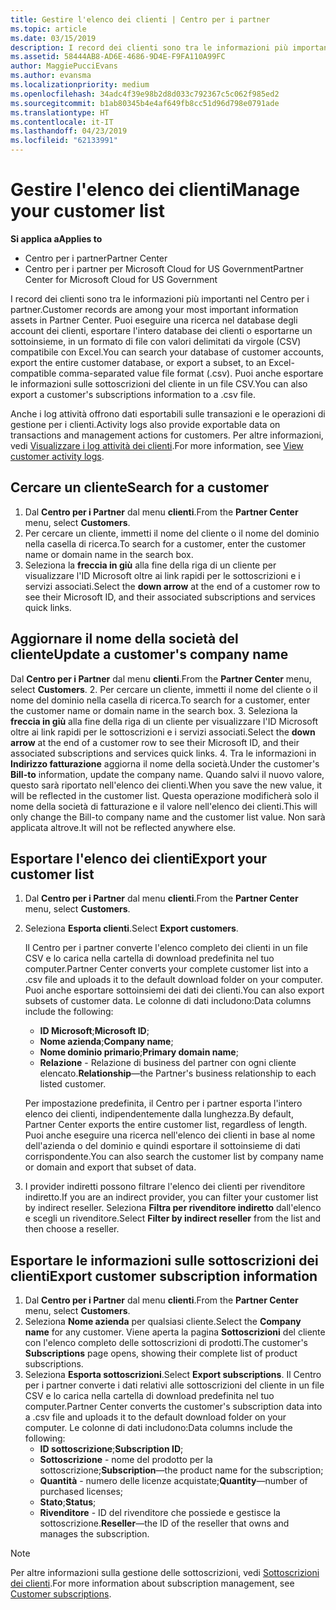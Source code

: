 ```yaml
---
title: Gestire l'elenco dei clienti | Centro per i partner
ms.topic: article
ms.date: 03/15/2019
description: I record dei clienti sono tra le informazioni più importanti nel Centro per i partner.
ms.assetid: 58444AB8-AD6E-4686-9D4E-F9FA110A99FC
author: MaggiePucciEvans
ms.author: evansma
ms.localizationpriority: medium
ms.openlocfilehash: 34adc4f39e98b2d8d033c792367c5c062f985ed2
ms.sourcegitcommit: b1ab80345b4e4af649fb8cc51d96d798e0791ade
ms.translationtype: HT
ms.contentlocale: it-IT
ms.lasthandoff: 04/23/2019
ms.locfileid: "62133991"
---
```

# <a name="manage-your-customer-list"></a><span data-ttu-id="8b54d-103">Gestire l'elenco dei clienti</span><span class="sxs-lookup"><span data-stu-id="8b54d-103">Manage your customer list</span></span>

<span data-ttu-id="8b54d-104">**Si applica a**</span><span class="sxs-lookup"><span data-stu-id="8b54d-104">**Applies to**</span></span>

-  <span data-ttu-id="8b54d-105">Centro per i partner</span><span class="sxs-lookup"><span data-stu-id="8b54d-105">Partner Center</span></span>
-  <span data-ttu-id="8b54d-106">Centro per i partner per Microsoft Cloud for US Government</span><span class="sxs-lookup"><span data-stu-id="8b54d-106">Partner Center for Microsoft Cloud for US Government</span></span>


<span data-ttu-id="8b54d-107">I record dei clienti sono tra le informazioni più importanti nel Centro per i partner.</span><span class="sxs-lookup"><span data-stu-id="8b54d-107">Customer records are among your most important information assets in Partner Center.</span></span> <span data-ttu-id="8b54d-108">Puoi eseguire una ricerca nel database degli account dei clienti, esportare l'intero database dei clienti o esportarne un sottoinsieme, in un formato di file con valori delimitati da virgole (CSV) compatibile con Excel.</span><span class="sxs-lookup"><span data-stu-id="8b54d-108">You can search your database of customer accounts, export the entire customer database, or export a subset, to an Excel-compatible comma-separated value file format (.csv).</span></span> <span data-ttu-id="8b54d-109">Puoi anche esportare le informazioni sulle sottoscrizioni del cliente in un file CSV.</span><span class="sxs-lookup"><span data-stu-id="8b54d-109">You can also export a customer's subscriptions information to a .csv file.</span></span>

<span data-ttu-id="8b54d-110">Anche i log attività offrono dati esportabili sulle transazioni e le operazioni di gestione per i clienti.</span><span class="sxs-lookup"><span data-stu-id="8b54d-110">Activity logs also provide exportable data on transactions and management actions for customers.</span></span> <span data-ttu-id="8b54d-111">Per altre informazioni, vedi [Visualizzare i log attività dei clienti](activity-logs.md).</span><span class="sxs-lookup"><span data-stu-id="8b54d-111">For more information, see [View customer activity logs](activity-logs.md).</span></span>


## <a name="search-for-a-customer"></a><span data-ttu-id="8b54d-112">Cercare un cliente</span><span class="sxs-lookup"><span data-stu-id="8b54d-112">Search for a customer</span></span>

1.  <span data-ttu-id="8b54d-113">Dal **Centro per i Partner** dal menu **clienti**.</span><span class="sxs-lookup"><span data-stu-id="8b54d-113">From the **Partner Center** menu, select **Customers**.</span></span>
2.  <span data-ttu-id="8b54d-114">Per cercare un cliente, immetti il nome del cliente o il nome del dominio nella casella di ricerca.</span><span class="sxs-lookup"><span data-stu-id="8b54d-114">To search for a customer, enter the customer name or domain name in the search box.</span></span>
3.  <span data-ttu-id="8b54d-115">Seleziona la **freccia in giù** alla fine della riga di un cliente per visualizzare l'ID Microsoft oltre ai link rapidi per le sottoscrizioni e i servizi associati.</span><span class="sxs-lookup"><span data-stu-id="8b54d-115">Select the **down arrow** at the end of a customer row to see their Microsoft ID, and their associated subscriptions and services quick links.</span></span>

## <a name="update-a-customers-company-name"></a><span data-ttu-id="8b54d-116">Aggiornare il nome della società del cliente</span><span class="sxs-lookup"><span data-stu-id="8b54d-116">Update a customer's company name</span></span>

<span data-ttu-id="8b54d-117">Dal **Centro per i Partner** dal menu **clienti**.</span><span class="sxs-lookup"><span data-stu-id="8b54d-117">From the **Partner Center** menu, select **Customers**.</span></span>
2.  <span data-ttu-id="8b54d-118">Per cercare un cliente, immetti il nome del cliente o il nome del dominio nella casella di ricerca.</span><span class="sxs-lookup"><span data-stu-id="8b54d-118">To search for a customer, enter the customer name or domain name in the search box.</span></span>
3.  <span data-ttu-id="8b54d-119">Seleziona la **freccia in giù** alla fine della riga di un cliente per visualizzare l'ID Microsoft oltre ai link rapidi per le sottoscrizioni e i servizi associati.</span><span class="sxs-lookup"><span data-stu-id="8b54d-119">Select the **down arrow** at the end of a customer row to see their Microsoft ID, and their associated subscriptions and services quick links.</span></span>
4.  <span data-ttu-id="8b54d-120">Tra le informazioni in **Indirizzo fatturazione** aggiorna il nome della società.</span><span class="sxs-lookup"><span data-stu-id="8b54d-120">Under the customer's **Bill-to** information, update the company name.</span></span> <span data-ttu-id="8b54d-121">Quando salvi il nuovo valore, questo sarà riportato nell'elenco dei clienti.</span><span class="sxs-lookup"><span data-stu-id="8b54d-121">When you save the new value, it will be reflected in the customer list.</span></span> <span data-ttu-id="8b54d-122">Questa operazione modificherà solo il nome della società di fatturazione e il valore nell'elenco dei clienti.</span><span class="sxs-lookup"><span data-stu-id="8b54d-122">This will only change the Bill-to company name and the customer list value.</span></span> <span data-ttu-id="8b54d-123">Non sarà applicata altrove.</span><span class="sxs-lookup"><span data-stu-id="8b54d-123">It will not be reflected anywhere else.</span></span>

## <a name="export-your-customer-list"></a><span data-ttu-id="8b54d-124">Esportare l'elenco dei clienti</span><span class="sxs-lookup"><span data-stu-id="8b54d-124">Export your customer list</span></span>

1.  <span data-ttu-id="8b54d-125">Dal **Centro per i Partner** dal menu **clienti**.</span><span class="sxs-lookup"><span data-stu-id="8b54d-125">From the **Partner Center** menu, select **Customers**.</span></span>
2.  <span data-ttu-id="8b54d-126">Seleziona **Esporta clienti**.</span><span class="sxs-lookup"><span data-stu-id="8b54d-126">Select **Export customers**.</span></span>

    <span data-ttu-id="8b54d-127">Il Centro per i partner converte l'elenco completo dei clienti in un file CSV e lo carica nella cartella di download predefinita nel tuo computer.</span><span class="sxs-lookup"><span data-stu-id="8b54d-127">Partner Center converts your complete customer list into a .csv file and uploads it to the default download folder on your computer.</span></span> <span data-ttu-id="8b54d-128">Puoi anche esportare sottoinsiemi dei dati dei clienti.</span><span class="sxs-lookup"><span data-stu-id="8b54d-128">You can also export subsets of customer data.</span></span> <span data-ttu-id="8b54d-129">Le colonne di dati includono:</span><span class="sxs-lookup"><span data-stu-id="8b54d-129">Data columns include the following:</span></span>

    -   <span data-ttu-id="8b54d-130">**ID Microsoft**;</span><span class="sxs-lookup"><span data-stu-id="8b54d-130">**Microsoft ID**;</span></span>
    -   <span data-ttu-id="8b54d-131">**Nome azienda**;</span><span class="sxs-lookup"><span data-stu-id="8b54d-131">**Company name**;</span></span>
    -   <span data-ttu-id="8b54d-132">**Nome dominio primario**;</span><span class="sxs-lookup"><span data-stu-id="8b54d-132">**Primary domain name**;</span></span>
    -   <span data-ttu-id="8b54d-133">**Relazione** - Relazione di business del partner con ogni cliente elencato.</span><span class="sxs-lookup"><span data-stu-id="8b54d-133">**Relationship**—the Partner's business relationship to each listed customer.</span></span>

    <span data-ttu-id="8b54d-134">Per impostazione predefinita, il Centro per i partner esporta l'intero elenco dei clienti, indipendentemente dalla lunghezza.</span><span class="sxs-lookup"><span data-stu-id="8b54d-134">By default, Partner Center exports the entire customer list, regardless of length.</span></span> <span data-ttu-id="8b54d-135">Puoi anche eseguire una ricerca nell'elenco dei clienti in base al nome dell'azienda o del dominio e quindi esportare il sottoinsieme di dati corrispondente.</span><span class="sxs-lookup"><span data-stu-id="8b54d-135">You can also search the customer list by company name or domain and export that subset of data.</span></span>

3.  <span data-ttu-id="8b54d-136">I provider indiretti possono filtrare l'elenco dei clienti per rivenditore indiretto.</span><span class="sxs-lookup"><span data-stu-id="8b54d-136">If you are an indirect provider, you can filter your customer list by indirect reseller.</span></span> <span data-ttu-id="8b54d-137">Seleziona **Filtra per rivenditore indiretto** dall'elenco e scegli un rivenditore.</span><span class="sxs-lookup"><span data-stu-id="8b54d-137">Select **Filter by indirect reseller** from the list and then choose a reseller.</span></span>


## <a name="export-customer-subscription-information"></a><span data-ttu-id="8b54d-138">Esportare le informazioni sulle sottoscrizioni dei clienti</span><span class="sxs-lookup"><span data-stu-id="8b54d-138">Export customer subscription information</span></span>

1.  <span data-ttu-id="8b54d-139">Dal **Centro per i Partner** dal menu **clienti**.</span><span class="sxs-lookup"><span data-stu-id="8b54d-139">From the **Partner Center** menu, select **Customers**.</span></span>
2.  <span data-ttu-id="8b54d-140">Seleziona **Nome azienda** per qualsiasi cliente.</span><span class="sxs-lookup"><span data-stu-id="8b54d-140">Select the **Company name** for any customer.</span></span> <span data-ttu-id="8b54d-141">Viene aperta la pagina **Sottoscrizioni** del cliente con l'elenco completo delle sottoscrizioni di prodotti.</span><span class="sxs-lookup"><span data-stu-id="8b54d-141">The customer's **Subscriptions** page opens, showing their complete list of product subscriptions.</span></span>
3.  <span data-ttu-id="8b54d-142">Seleziona **Esporta sottoscrizioni**.</span><span class="sxs-lookup"><span data-stu-id="8b54d-142">Select **Export subscriptions**.</span></span> <span data-ttu-id="8b54d-143">Il Centro per i partner converte i dati relativi alle sottoscrizioni del cliente in un file CSV e lo carica nella cartella di download predefinita nel tuo computer.</span><span class="sxs-lookup"><span data-stu-id="8b54d-143">Partner Center converts the customer's subscription data into a .csv file and uploads it to the default download folder on your computer.</span></span> <span data-ttu-id="8b54d-144">Le colonne di dati includono:</span><span class="sxs-lookup"><span data-stu-id="8b54d-144">Data columns include the following:</span></span>
    -   <span data-ttu-id="8b54d-145">**ID sottoscrizione**;</span><span class="sxs-lookup"><span data-stu-id="8b54d-145">**Subscription ID**;</span></span>
    -   <span data-ttu-id="8b54d-146">**Sottoscrizione** - nome del prodotto per la sottoscrizione;</span><span class="sxs-lookup"><span data-stu-id="8b54d-146">**Subscription**—the product name for the subscription;</span></span>
    -   <span data-ttu-id="8b54d-147">**Quantità** - numero delle licenze acquistate;</span><span class="sxs-lookup"><span data-stu-id="8b54d-147">**Quantity**—number of purchased licenses;</span></span>
    -   <span data-ttu-id="8b54d-148">**Stato**;</span><span class="sxs-lookup"><span data-stu-id="8b54d-148">**Status**;</span></span>
    -   <span data-ttu-id="8b54d-149">**Rivenditore** - ID del rivenditore che possiede e gestisce la sottoscrizione.</span><span class="sxs-lookup"><span data-stu-id="8b54d-149">**Reseller**—the ID of the reseller that owns and manages the subscription.</span></span>

> [!NOTE]  
> <span data-ttu-id="8b54d-150">Per altre informazioni sulla gestione delle sottoscrizioni, vedi [Sottoscrizioni dei clienti](customer-subscriptions.md).</span><span class="sxs-lookup"><span data-stu-id="8b54d-150">For more information about subscription management, see [Customer subscriptions](customer-subscriptions.md).</span></span>

     

 

 



